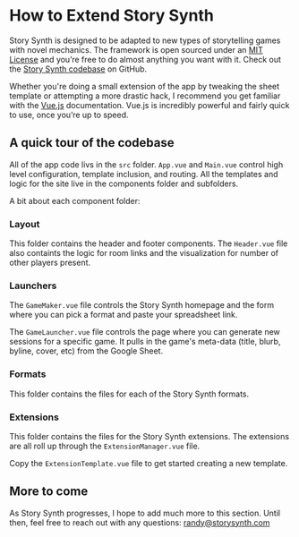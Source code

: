 # How to Extend Story Synth

Story Synth is designed to be adapted to new types of storytelling games with novel mechanics. The framework is open sourced under an [MIT License](https://github.com/randylubin/Story-Synth/blob/master/LICENSE) and you’re free to do almost anything you want with it. Check out the [Story Synth codebase](https://github.com/randylubin/Story-Synth) on GitHub.

Whether you're doing a small extension of the app by tweaking the sheet template or attempting a more drastic hack, I recommend you get familiar with the [Vue.js](https://vuejs.org/) documentation. Vue.js is incredibly powerful and fairly quick to use, once you’re up to speed.

## A quick tour of the codebase

All of the app code livs in the `src` folder. `App.vue` and `Main.vue` control high level configuration, template inclusion, and routing. All the templates and logic for the site live in the components folder and subfolders.

A bit about each component folder:

### Layout

This folder contains the header and footer components. The `Header.vue` file also containts the logic for room links and the visualization for number of other players present.

### Launchers

The `GameMaker.vue` file controls the Story Synth homepage and the form where you can pick a format and paste your spreadsheet link.

The `GameLauncher.vue` file controls the page where you can generate new sessions for a specific game. It pulls in the game's meta-data (title, blurb, byline, cover, etc) from the Google Sheet.

### Formats

This folder contains the files for each of the Story Synth formats.

### Extensions

This folder contains the files for the Story Synth extensions. The extensions are all roll up through the `ExtensionManager.vue` file.

Copy the `ExtensionTemplate.vue` file to get started creating a new template.

## More to come

As Story Synth progresses, I hope to add much more to this section. Until then, feel free to reach out with any questions: [randy@storysynth.com](mailto:randy@storysynth.com)
